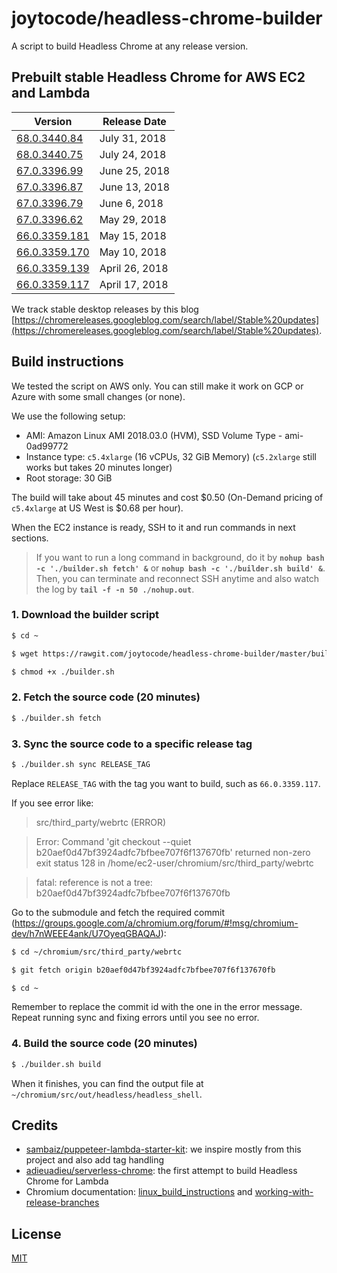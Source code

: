 # joytocode/headless-chrome-builder

A script to build Headless Chrome at any release version.

## Prebuilt stable Headless Chrome for AWS EC2 and Lambda

| Version | Release Date |
| ------- | ------------ |
| [68.0.3440.84](https://s3-us-west-2.amazonaws.com/joytocode-public/headless-chrome/68.0.3440.84.zip) | July 31, 2018 |
| [68.0.3440.75](https://s3-us-west-2.amazonaws.com/joytocode-public/headless-chrome/68.0.3440.75.zip) | July 24, 2018 |
| [67.0.3396.99](https://s3-us-west-2.amazonaws.com/joytocode-public/headless-chrome/67.0.3396.99.zip) | June 25, 2018 |
| [67.0.3396.87](https://s3-us-west-2.amazonaws.com/joytocode-public/headless-chrome/67.0.3396.87.zip) | June 13, 2018 |
| [67.0.3396.79](https://s3-us-west-2.amazonaws.com/joytocode-public/headless-chrome/67.0.3396.79.zip) | June 6, 2018 |
| [67.0.3396.62](https://s3-us-west-2.amazonaws.com/joytocode-public/headless-chrome/67.0.3396.62.zip) | May 29, 2018 |
| [66.0.3359.181](https://s3-us-west-2.amazonaws.com/joytocode-public/headless-chrome/66.0.3359.181.zip) | May 15, 2018 |
| [66.0.3359.170](https://s3-us-west-2.amazonaws.com/joytocode-public/headless-chrome/66.0.3359.170.zip) | May 10, 2018 |
| [66.0.3359.139](https://s3-us-west-2.amazonaws.com/joytocode-public/headless-chrome/66.0.3359.139.zip) | April 26, 2018 |
| [66.0.3359.117](https://s3-us-west-2.amazonaws.com/joytocode-public/headless-chrome/66.0.3359.117.zip) | April 17, 2018 |

We track stable desktop releases by this blog [https://chromereleases.googleblog.com/search/label/Stable%20updates](https://chromereleases.googleblog.com/search/label/Stable%20updates).

## Build instructions

We tested the script on AWS only. You can still make it work on GCP or Azure with some small changes (or none).

We use the following setup:

- AMI: Amazon Linux AMI 2018.03.0 (HVM), SSD Volume Type - ami-0ad99772
- Instance type: `c5.4xlarge` (16 vCPUs, 32 GiB Memory) (`c5.2xlarge` still works but takes 20 minutes longer)
- Root storage: 30 GiB

The build will take about 45 minutes and cost $0.50 (On-Demand pricing of `c5.4xlarge` at US West is $0.68 per hour).

When the EC2 instance is ready, SSH to it and run commands in next sections.

> If you want to run a long command in background, do it by **`nohup bash -c './builder.sh fetch' &`** or **`nohup bash -c './builder.sh build' &`**. Then, you can terminate and reconnect SSH anytime and also watch the log by **`tail -f -n 50 ./nohup.out`**.

### 1. Download the builder script

```bash
$ cd ~

$ wget https://rawgit.com/joytocode/headless-chrome-builder/master/builder.sh

$ chmod +x ./builder.sh
```

### 2. Fetch the source code (20 minutes)

```bash
$ ./builder.sh fetch
```

### 3. Sync the source code to a specific release tag

```bash
$ ./builder.sh sync RELEASE_TAG
```

Replace `RELEASE_TAG` with the tag you want to build, such as `66.0.3359.117`.

If you see error like:

> src/third_party/webrtc (ERROR)

> Error: Command 'git checkout --quiet b20aef0d47bf3924adfc7bfbee707f6f137670fb' returned non-zero exit status 128 in /home/ec2-user/chromium/src/third_party/webrtc

> fatal: reference is not a tree: b20aef0d47bf3924adfc7bfbee707f6f137670fb

Go to the submodule and fetch the required commit (https://groups.google.com/a/chromium.org/forum/#!msg/chromium-dev/h7nWEEE4ank/U7OyeqGBAQAJ):

```bash
$ cd ~/chromium/src/third_party/webrtc

$ git fetch origin b20aef0d47bf3924adfc7bfbee707f6f137670fb

$ cd ~
```

Remember to replace the commit id with the one in the error message. Repeat running sync and fixing errors until you see no error.

### 4. Build the source code (20 minutes)

```bash
$ ./builder.sh build
```

When it finishes, you can find the output file at `~/chromium/src/out/headless/headless_shell`.

## Credits

- [sambaiz/puppeteer-lambda-starter-kit](https://github.com/sambaiz/puppeteer-lambda-starter-kit): we inspire mostly from this project and also add tag handling
- [adieuadieu/serverless-chrome](https://github.com/adieuadieu/serverless-chrome): the first attempt to build Headless Chrome for Lambda
- Chromium documentation: [linux_build_instructions](https://chromium.googlesource.com/chromium/src/+/master/docs/linux_build_instructions.md) and [working-with-release-branches](https://www.chromium.org/developers/how-tos/get-the-code/working-with-release-branches)

## License

[MIT](LICENSE)
